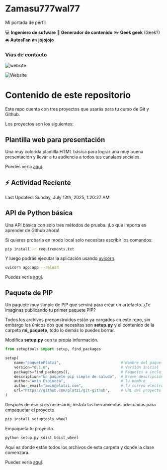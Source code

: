 # Zamasu777wal77
Mi portada de perfil

:computer: **Ingeniero de sofware**
:pencil: **Generador de contenido**
:eyeglasses: **Geek geek** (Geek?)
:oncoming_automobile: **AutosFan**
:family: **jojojojo**

### Vias de contacto
![website](https://img.shields.io/website?url=https%3A%2F%2Felgeneroplus.com)

![Website](https://img.shields.io/website?url=https%3A%2F%2Felgeneroplus.com)


# Contenido de este repositorio

Este repo cuenta con tres proyectos que usarás para tu curso de Git y Github.

Los proyectos son los siguientes:

## Plantilla web para presentación

Una muy colorida plantilla HTML básica para lograr una muy buena presentación y llevar a tu audiencia a todos tus canalaes sociales.

Puedes verla [aquí](/miSitio/).

## :zap: Actividad Reciente
<!--RECENT_ACTIVITY:start-->
<!--RECENT_ACTIVITY:end-->
<!--RECENT_ACTIVITY:last_update-->
Last Updated: Sunday, July 13th, 2025, 1:20:27 AM
<!--RECENT_ACTIVITY:last_update_end-->

## API de Python básica

Una API básica con solo tres métodos de prueba. ¡Lo que importa es aprender de Github ahora!

Si quieres probarla en modo local solo necesitas escribir los comandos:

```bash
pip install -r requirements.txt
```

Y luego podrás ejecutar la aplicación usando [uvicorn](https://www.uvicorn.org/).

```bash
uvicorn app:app --reload
```

Puedes verla [aquí](/API_Python/).

## Paquete de PIP

Un paquete muy simple de PIP que servirá para crear un artefacto. ¿Te imaginas publicando tu primer paquete PIP?

Todos los archivos preconstruidos están ya cargados en este repo, sin embargo los únicos dos que necesitas son **setup.py** y el contenido de la carpeta **mi_paquete**, todo lo demás lo puedes borrar.

Modifica **setup.py** con tu propia información.

```python
from setuptools import setup, find_packages

setup(
    name="paquetePlatzi",                           # Nombre del paquete
    version="0.1.0",                                # Versión inicial
    packages=find_packages(),                       # Paquetes a incluir
    description="Un paquete pip simple de saludo",  # Breve descripción
    author="Amin Espinoza",                         # Tu nombre
    author_email="amin@platzi.com",                 # Tu correo electrónico
    url="https://github.com/platzi/git-github",     # URL del proyecto
)
```

Después de eso si es necesario, instala las herramientas adecuadas para empaquetar el proyecto.

```bash
pip install setuptools wheel
```

Empaqueta tu proyecto.

```bash
python setup.py sdist bdist_wheel
```

Aquí es donde están todos los archivos de esta carpeta y donde la clase comenzará.

Puedes verla [aquí](/Paquete/).
